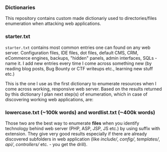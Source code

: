 ### Dictionaries

This repository contains custom made dictionariy used to directories/files enumeration when attacking web applications.

### starter.txt

`starter.txt` contains most common entries one can found on any web server. Configuration files, IDE files, dot files, default CMS, CRM, eCommerce engines, backups, "hidden" panels, admin interfaces, SQLs - name it. I add new entries every time I come across something new (by reading blog posts, Bug Bounty or CTF writeups etc., learning new stuff etc.)

This is the one I use as the first dictionary to enumerate resources when I come across working, responsive web server. Based on the results returned by this dictionary I plan next step(s) of enumeration, which in case of discovering working web applications, are:

### lowercase.txt (~100k words) and wordlist.txt (~400k words)

Those two are the best way to enumerate **files** when you identify technology behind web server (PHP, ASP, JSP, JS etc.) by using suffix with extension. They give very good results especially if there are already discovered subfolders in web application (like *include/*, *config/*, *templates/*, *api/*, *controllers/* etc. - you get the drill).



